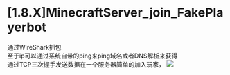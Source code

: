 # [1.8.X]MinecraftServer_join_FakePlayerbot
通过WireShark抓包  
至于ip可以通过系统自带的ping来ping域名或者DNS解析来获得  
通过TCP三次握手发送数据在一个服务器简单的加入玩家，
![](https://user-images.githubusercontent.com/42183711/201913034-fdc59dc3-8d9d-4bc5-a85c-4a398100410f.png)
